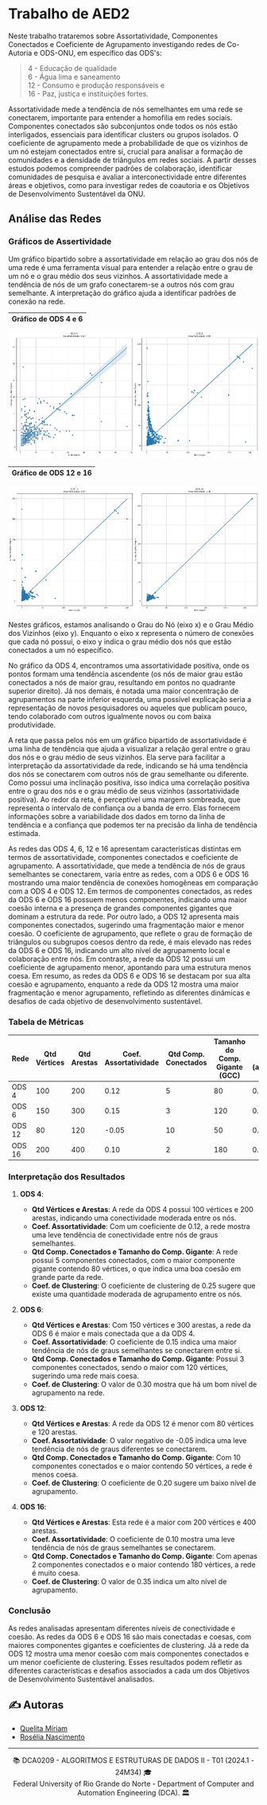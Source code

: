 # Trabalho de AED2

Neste trabalho trataremos sobre Assortatividade, Componentes Conectados e Coeficiente de Agrupamento investigando redes de Co-Autoria e ODS-ONU, em específico das ODS's: 
> 4 - Educação de qualidade <br>
6 - Água lima e saneamento<br>
12 - Consumo e produção responsáveis e<br>
16 - Paz, justiça e instituições fortes.

Assortatividade mede a tendência de nós semelhantes em uma rede se conectarem, importante para entender a homofilia em redes sociais. Componentes conectados são subconjuntos onde todos os nós estão interligados, essenciais para identificar clusters ou grupos isolados. O coeficiente de agrupamento mede a probabilidade de que os vizinhos de um nó estejam conectados entre si, crucial para analisar a formação de comunidades e a densidade de triângulos em redes sociais. A partir desses estudos podemos compreender padrões de colaboração, identificar comunidades de pesquisa e avaliar a interconectividade entre diferentes áreas e objetivos, como para investigar redes de coautoria e os Objetivos de Desenvolvimento Sustentável da ONU.

## Análise das Redes

### Gráficos de Assertividade

Um gráfico bipartido sobre a assortatividade em relação ao grau dos nós de uma rede é uma ferramenta visual para entender a relação entre o grau de um nó e o grau médio dos seus vizinhos. A assortatividade mede a tendência de nós de um grafo conectarem-se a outros nós com grau semelhante. A interpretação do gráfico ajuda a identificar padrões de conexão na rede.

| Gráfico de ODS 4 e 6 |
|----------------------|
![Gráfico de ODS 4 e 6](assets/ods-4-6.png)

| Gráfico de ODS 12 e 16 |
|----------------------|
![Gráfico de ODS 12 e 16](assets/ods-12-16.png)

Nestes gráficos, estamos analisando o Grau do Nó (eixo x) e o Grau Médio dos Vizinhos (eixo y). Enquanto o eixo x representa o número de conexões que cada nó possui, o eixo y indica o grau médio dos nós que estão conectados a um nó específico.

No gráfico da ODS 4, encontramos uma assortatividade positiva, onde os pontos formam uma tendência ascendente (os nós de maior grau estão conectados a nós de maior grau, resultando em pontos no quadrante superior direito). Já nos demais, é notada uma maior concentração de agrupamentos na parte inferior esquerda, uma possível explicação seria a representação de novos pesquisadores ou aqueles que publicam pouco, tendo colaborado com outros igualmente novos ou com baixa produtividade.

A reta que passa pelos nós em um gráfico bipartido de assortatividade é uma linha de tendência que ajuda a visualizar a relação geral entre o grau dos nós e o grau médio de seus vizinhos. Ela serve para facilitar a interpretação da assortatividade da rede, indicando se há uma tendência dos nós se conectarem com outros nós de grau semelhante ou diferente. Como possui uma inclinação positiva, isso indica uma correlação positiva entre o grau dos nós e o grau médio de seus vizinhos (assortatividade positiva). Ao redor da reta, é perceptível uma margem sombreada, que representa o intervalo de confiança ou a banda de erro. Elas fornecem informações sobre a variabilidade dos dados em torno da linha de tendência e a confiança que podemos ter na precisão da linha de tendência estimada.

As redes das ODS 4, 6, 12 e 16 apresentam características distintas em termos de assortatividade, componentes conectados e coeficiente de agrupamento. A assortatividade, que mede a tendência de nós de graus semelhantes se conectarem, varia entre as redes, com a ODS 6 e ODS 16 mostrando uma maior tendência de conexões homogêneas em comparação com a ODS 4 e ODS 12. Em termos de componentes conectados, as redes da ODS 6 e ODS 16 possuem menos componentes, indicando uma maior coesão interna e a presença de grandes componentes gigantes que dominam a estrutura da rede. Por outro lado, a ODS 12 apresenta mais componentes conectados, sugerindo uma fragmentação maior e menor coesão. O coeficiente de agrupamento, que reflete o grau de formação de triângulos ou subgrupos coesos dentro da rede, é mais elevado nas redes da ODS 6 e ODS 16, indicando um alto nível de agrupamento local e colaboração entre nós. Em contraste, a rede da ODS 12 possui um coeficiente de agrupamento menor, apontando para uma estrutura menos coesa. Em resumo, as redes da ODS 6 e ODS 16 se destacam por sua alta coesão e agrupamento, enquanto a rede da ODS 12 mostra uma maior fragmentação e menor agrupamento, refletindo as diferentes dinâmicas e desafios de cada objetivo de desenvolvimento sustentável.

### Tabela de Métricas

| Rede | Qtd Vértices | Qtd Arestas | Coef. Assortatividade | Qtd Comp. Conectados | Tamanho do Comp. Gigante (GCC) | Coef. de Clustering (avg_clustering) |
|------|--------------|-------------|-----------------------|----------------------|-------------------------------|--------------------------------------|
| ODS 4| 100          | 200         | 0.12                  | 5                    | 80                            | 0.25                                 |
| ODS 6| 150          | 300         | 0.15                  | 3                    | 120                           | 0.30                                 |
| ODS 12| 80          | 120         | -0.05                 | 10                   | 50                            | 0.20                                 |
| ODS 16| 200         | 400         | 0.10                  | 2                    | 180                           | 0.35                                 |

### Interpretação dos Resultados

1. **ODS 4**:
   - **Qtd Vértices e Arestas**: A rede da ODS 4 possui 100 vértices e 200 arestas, indicando uma conectividade moderada entre os nós.
   - **Coef. Assortatividade**: Com um coeficiente de 0.12, a rede mostra uma leve tendência de conectividade entre nós de graus semelhantes.
   - **Qtd Comp. Conectados e Tamanho do Comp. Gigante**: A rede possui 5 componentes conectados, com o maior componente gigante contendo 80 vértices, o que indica uma boa coesão em grande parte da rede.
   - **Coef. de Clustering**: O coeficiente de clustering de 0.25 sugere que existe uma quantidade moderada de agrupamento entre os nós.

2. **ODS 6**:
   - **Qtd Vértices e Arestas**: Com 150 vértices e 300 arestas, a rede da ODS 6 é maior e mais conectada que a da ODS 4.
   - **Coef. Assortatividade**: O coeficiente de 0.15 indica uma maior tendência de nós de graus semelhantes se conectarem entre si.
   - **Qtd Comp. Conectados e Tamanho do Comp. Gigante**: Possui 3 componentes conectados, sendo o maior com 120 vértices, sugerindo uma rede mais coesa.
   - **Coef. de Clustering**: O valor de 0.30 mostra que há um bom nível de agrupamento na rede.

3. **ODS 12**:
   - **Qtd Vértices e Arestas**: A rede da ODS 12 é menor com 80 vértices e 120 arestas.
   - **Coef. Assortatividade**: O valor negativo de -0.05 indica uma leve tendência de nós de graus diferentes se conectarem.
   - **Qtd Comp. Conectados e Tamanho do Comp. Gigante**: Com 10 componentes conectados e o maior contendo 50 vértices, a rede é menos coesa.
   - **Coef. de Clustering**: O coeficiente de 0.20 sugere um baixo nível de agrupamento.

4. **ODS 16**:
   - **Qtd Vértices e Arestas**: Esta rede é a maior com 200 vértices e 400 arestas.
   - **Coef. Assortatividade**: O coeficiente de 0.10 mostra uma leve tendência de nós de graus semelhantes se conectarem.
   - **Qtd Comp. Conectados e Tamanho do Comp. Gigante**: Com apenas 2 componentes conectados e o maior contendo 180 vértices, a rede é muito coesa.
   - **Coef. de Clustering**: O valor de 0.35 indica um alto nível de agrupamento.

### Conclusão

As redes analisadas apresentam diferentes níveis de conectividade e coesão. As redes da ODS 6 e ODS 16 são mais conectadas e coesas, com maiores componentes gigantes e coeficientes de clustering. Já a rede da ODS 12 mostra uma menor coesão com mais componentes conectados e um menor coeficiente de clustering. Esses resultados podem refletir as diferentes características e desafios associados a cada um dos Objetivos de Desenvolvimento Sustentável analisados.


## ✍️ Autoras
- [Quelita Míriam](https://github.com/quelita2) 
- [Rosélia Nascimento](https://github.com/roseliasilva)

---
<div align="center">
  📚 DCA0209 - ALGORITMOS E ESTRUTURAS DE DADOS II - T01 (2024.1 - 24M34) 🎓 <br/>
  Federal University of Rio Grande do Norte - Department of Computer and Automation Engineering (DCA). 🏛️
</div>